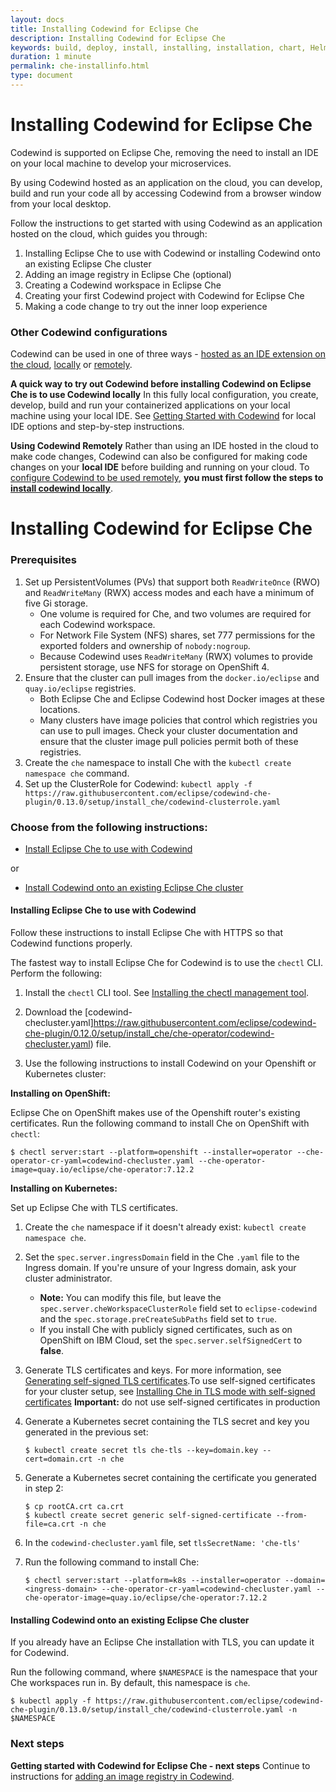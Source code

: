 ```yaml
---
layout: docs
title: Installing Codewind for Eclipse Che
description: Installing Codewind for Eclipse Che
keywords: build, deploy, install, installing, installation, chart, Helm, develop, cloud, public cloud, services, command line, cli, command, start, stop, update, open, delete, options, operation, devops, OpenShift, OKD
duration: 1 minute
permalink: che-installinfo.html
type: document
---
```

# Installing Codewind for Eclipse Che

Codewind is supported on Eclipse Che, removing the need to install an IDE on your local machine to develop your microservices. 

By using Codewind hosted as an application on the cloud, you can develop, build and run your code all by accessing Codewind from a browser window from your local desktop. 

Follow the instructions to get started with using Codewind as an application hosted on the cloud, which guides you through:

1. Installing Eclipse Che to use with Codewind or installing Codewind onto an existing Eclipse Che cluster
2. Adding an image registry in Eclipse Che (optional)
3. Creating a Codewind workspace in Eclipse Che
4. Creating your first Codewind project with Codewind for Eclipse Che
5. Making a code change to try out the inner loop experience 

### Other Codewind configurations

Codewind can be used in one of three ways - [hosted as an IDE extension on the cloud](./che-installinfo.html), [locally](./vsc-getting-started.html) or [remotely](./remote-codewind-overview.html).

**A quick way to try out Codewind before installing Codewind on Eclipse Che is to use Codewind locally** In this fully local configuration, you create, develop, build and run your containerized applications on your local machine using your local IDE. See [Getting Started with Codewind](./gettingstarted.html) for local IDE options and step-by-step instructions.

**Using Codewind Remotely** Rather than using an IDE hosted in the cloud to make code changes, Codewind can also be configured for making code changes on your **local IDE** before building and running on your cloud. To [configure Codewind to be used remotely](./remote-codewind-overview.html), **you must first follow the steps to [install codewind locally](./gettingstarted.html)**. 

# Installing Codewind for Eclipse Che

### Prerequisites

1. Set up PersistentVolumes (PVs) that support both `ReadWriteOnce` (RWO) and `ReadWriteMany` (RWX) access modes and each have a minimum of five Gi storage.
   - One volume is required for Che, and two volumes are required for each Codewind workspace.
   - For Network File System (NFS) shares, set 777 permissions for the exported folders and ownership of `nobody:nogroup`.
   - Because Codewind uses `ReadWriteMany` (RWX) volumes to provide persistent storage, use NFS for storage on OpenShift 4.
2. Ensure that the cluster can pull images from the `docker.io/eclipse` and `quay.io/eclipse` registries.
   - Both Eclipse Che and Eclipse Codewind host Docker images at these locations.
   - Many clusters have image policies that control which registries you can use to pull images. Check your cluster documentation and ensure that the cluster image pull policies permit both of these registries.
3. Create the `che` namespace to install Che with the `kubectl create namespace che` command.
4. Set up the ClusterRole for Codewind:
`kubectl apply -f https://raw.githubusercontent.com/eclipse/codewind-che-plugin/0.13.0/setup/install_che/codewind-clusterrole.yaml`

### Choose from the following instructions:

- [Install Eclipse Che to use with Codewind](./che-installinfo.html#installing-che-to-use-with-codewind)

or

- [Install Codewind onto an existing Eclipse Che cluster](./che-installinfo.html#installing-codewind-onto-an-existing-eclipse-che-cluster)

#### Installing Eclipse Che to use with Codewind 

Follow these instructions to install Eclipse Che with HTTPS so that Codewind functions properly. 

The fastest way to install Eclipse Che for Codewind is to use the `chectl` CLI. Perform the following:

1. Install the `chectl` CLI tool. See [Installing the chectl management tool](https://www.eclipse.org/che/docs/che-7/installing-the-chectl-management-tool/).

2. Download the [codewind-checluster.yaml]https://raw.githubusercontent.com/eclipse/codewind-che-plugin/0.12.0/setup/install_che/che-operator/codewind-checluster.yaml) file.

3. Use the following instructions to install Codewind on your Openshift or Kubernetes cluster:

**Installing on OpenShift:**

Eclipse Che on OpenShift makes use of the Openshift router's existing certificates. 
Run the following command to install Che on OpenShift with `chectl`: 
   ```
   $ chectl server:start --platform=openshift --installer=operator --che-operator-cr-yaml=codewind-checluster.yaml --che-operator-image=quay.io/eclipse/che-operator:7.12.2
   ```

**Installing on Kubernetes:**

Set up Eclipse Che with TLS certificates.

1. Create the `che` namespace if it doesn't already exist: `kubectl create namespace che`.

2. Set the `spec.server.ingressDomain` field in the Che `.yaml` file to the Ingress domain. If you're unsure of your Ingress domain, ask your cluster administrator.
   - **Note:** You can modify this file, but leave the `spec.server.cheWorkspaceClusterRole` field set to `eclipse-codewind` and the `spec.storage.preCreateSubPaths` field set to `true`.
   - If you install Che with publicly signed certificates, such as on OpenShift on IBM Cloud, set the `spec.server.selfSignedCert` to **false**.
3. Generate TLS certificates and keys. For more information, see [Generating self-signed TLS certificates](https://www.eclipse.org/che/docs/che-7/installing-che-in-tls-mode-with-self-signed-certificates/#generating-self-signed-certificates_installing-che-in-tls-mode-with-self-signed-certificates).To use self-signed certificates for your cluster setup, see [Installing Che in TLS mode with self-signed certificates](https://www.eclipse.org/che/docs/che-7/installing-che-in-tls-mode-with-self-signed-certificates/#generating-self-signed-certificates_installing-che-in-tls-mode-with-self-signed-certificates) **Important:** do not use self-signed certificates in production

4. Generate a Kubernetes secret containing the TLS secret and key you generated in the previous set:
   ```
   $ kubectl create secret tls che-tls --key=domain.key --cert=domain.crt -n che
   ```
5. Generate a Kubernetes secret containing the certificate you generated in step 2:
   ```
   $ cp rootCA.crt ca.crt
   $ kubectl create secret generic self-signed-certificate --from-file=ca.crt -n che
   ```
6. In the `codewind-checluster.yaml` file, set `tlsSecretName: 'che-tls'`
7. Run the following command to install Che: 
   ```
   $ chectl server:start --platform=k8s --installer=operator --domain=<ingress-domain> --che-operator-cr-yaml=codewind-checluster.yaml --che-operator-image=quay.io/eclipse/che-operator:7.12.2
   ```

#### Installing Codewind onto an existing Eclipse Che cluster

If you already have an Eclipse Che installation with TLS, you can update it for Codewind.

Run the following command, where `$NAMESPACE` is the namespace that your Che workspaces run in. By default, this namespace is `che`.
```
$ kubectl apply -f https://raw.githubusercontent.com/eclipse/codewind-che-plugin/0.13.0/setup/install_che/codewind-clusterrole.yaml -n $NAMESPACE
```
### Next steps

**Getting started with Codewind for Eclipse Che - next steps** Continue to instructions for [adding an image registry in Codewind](./che-setupregistries.html).
